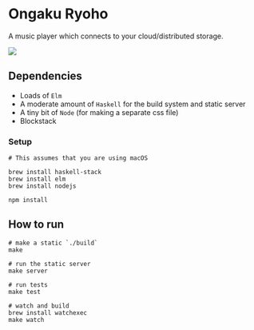 # Ongaku Ryoho

A music player which connects to your cloud/distributed storage.

![](http://icidasset-public.s3.amazonaws.com/Screen%20Shot%202017-06-12%20at%207.33.13%20PM.png)



## Dependencies

- Loads of `Elm`
- A moderate amount of `Haskell` for the build system and static server
- A tiny bit of `Node` (for making a separate css file)
- Blockstack


### Setup

```shell
# This assumes that you are using macOS

brew install haskell-stack
brew install elm
brew install nodejs

npm install
```



## How to run

```shell
# make a static `./build`
make

# run the static server
make server

# run tests
make test

# watch and build
brew install watchexec
make watch
```
